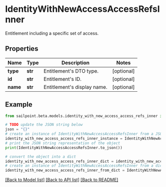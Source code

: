# IdentityWithNewAccessAccessRefsInner

Entitlement including a specific set of access.

## Properties

Name | Type | Description | Notes
------------ | ------------- | ------------- | -------------
**type** | **str** | Entitlement&#39;s DTO type. | [optional] 
**id** | **str** | Entitlement&#39;s ID. | [optional] 
**name** | **str** | Entitlement&#39;s display name. | [optional] 

## Example

```python
from sailpoint.beta.models.identity_with_new_access_access_refs_inner import IdentityWithNewAccessAccessRefsInner

# TODO update the JSON string below
json = "{}"
# create an instance of IdentityWithNewAccessAccessRefsInner from a JSON string
identity_with_new_access_access_refs_inner_instance = IdentityWithNewAccessAccessRefsInner.from_json(json)
# print the JSON string representation of the object
print(IdentityWithNewAccessAccessRefsInner.to_json())

# convert the object into a dict
identity_with_new_access_access_refs_inner_dict = identity_with_new_access_access_refs_inner_instance.to_dict()
# create an instance of IdentityWithNewAccessAccessRefsInner from a dict
identity_with_new_access_access_refs_inner_from_dict = IdentityWithNewAccessAccessRefsInner.from_dict(identity_with_new_access_access_refs_inner_dict)
```
[[Back to Model list]](../README.md#documentation-for-models) [[Back to API list]](../README.md#documentation-for-api-endpoints) [[Back to README]](../README.md)


